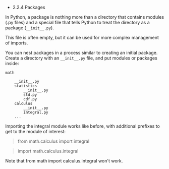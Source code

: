 * 2.2.4 Packages

In Python, a package is nothing more than a directory that contains modules (.py files) and a special file that tells Python to treat the directory as a package (`__init__.py`). 

This file is often empty, but it can be used for more complex management of imports. 

You can nest packages in a process similar to creating an initial package. Create a directory with an `__init__.py` file, and put modules or packages inside:


	math

		__init__.py
		statistics
			__init__.py
			std.py
			cdf.py
		calculus
			__init__.py
			integral.py
		...

Importing the integral module works like before, with additional prefixes to get to the module of interest:

> from math.calculus import integral

> import math.calculus.integral

Note that from math import calculus.integral won't work.


